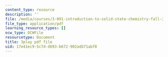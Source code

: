 ```yaml
---
content_type: resource
description: ''
file: /media/courses/3-091-introduction-to-solid-state-chemistry-fall-2018/17e41ec95c7dd693b672902adb71abf8_DYc1LmhRkm4.pdf
file_type: application/pdf
learning_resource_types: []
ocw_type: OCWFile
resourcetype: Document
title: 3play pdf file
uid: 17e41ec9-5c7d-d693-b672-902adb71abf8
---
```

